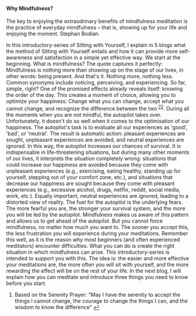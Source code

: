 #### Why Mindfulness?

The key to enjoying the extraodrinary benefits of mindfulness meditation is the practice of everyday mindfulness – that is, showing up for your life and enjoying the moment. 
	Stephan Bodian.

In this introductory-series of Sitting with Yourself, I explain in 5 blogs what the method of Sitting with Yourself entails and how it can provide more self-awareness and satisfaction in a simple yet effective way.
We start at the beginning. What is mindfulness? The quote captures it perfectly: Mindfulness is nothing more than showing up on the stage of our lives, in other words: being present. And that's it. Nothing more, nothing less. Common synonyms include noticing, perceiving, and experiencing. So far, simple, right? One of the promised effects already reveals itself: knowing the order of the day. This creates a moment of choice, allowing you to optimize your happiness: Change what you can change, accept what you cannot change, and recognize the difference between the two <sup class="footnote-ref"><a href="#bggn1" id="bggnref1">[1]</a></sup>.
During all the moments when you are not mindful, the autopilot takes over. Unfortunately, it doesn't do so well when it comes to the optimisation of our happiness. The autopilot's task is to evaluate all our experiences as 'good', 'bad', or 'neutral'. The result is automatic action: pleasant experiences are sought, unpleasant experiences are avoided, and neutral experiences are ignored. In this way, the autopilot increases our chances of survival. It is indispensable in life-threatening situations, but during many other moments of our lives, it interprets the situation completely wrong: situations that could increase our happiness are avoided because they come with unpleasant experiences (e.g., exercising, eating healthy, standing up for yourself, stepping out of your comfort zone, etc.), and situations that decrease our happiness are sought because they come with pleasant experiences (e.g., excessive alcohol, drugs, netflix, reddit, social media, work, etc.). Equally important, neutral experiences are ignored, leading to a distorted view of reality. The fuel for the autopilot is the underlying fears. The more fearful you are, the stronger your survival system, and the more you will be led by the autopilot. Mindfulness makes us aware of this pattern and allows us to get ahead of the autopilot.
But you cannot force mindfulness, no matter how much you want to. The sooner you accept this, the less frustration you will experience during your meditations. Remember this well, as it is the reason why most beginners (and often experienced meditators) encounter difficulties. What you can do is create the right situation in which mindfulness can arise. This introductory-series is intended to support you with this. The idea is: the easier and more effective your meditations are, the more often you will sit with yourself, and the more rewarding the effect will be on the rest of your life. In the next blog, I will explain how you can meditate and introduce three things you need to know before you start.

<section class="footnotes">
  <ol class="footnotes-list">
    <li id="bggn1" class="footnote-item">
      <p class="footnote-item">
        Based on the Serenity Prayer: "May I have the serenity to accept the things I cannot change, the courage to change the things I can, and the wisdom to know the difference"  </sup><a href="#bggnref1" class="footnote-backref">↩</a>
      </p>
    </li>
  </ol>
</section>
